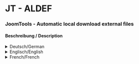# JT - ALDEF
### JoomTools - Automatic local download external files

#### Beschreibung / Description 
<details>
  <summary>Deutsch/German</summary>

#### Deutsche Beschreibung
<p>Dieses Plugin lädt extern geladene Dateien oder Schriften in das lokale Dateisystem herunter und stellt sie von der lokalen Domäne aus zur Verfügung.<br /><strong>Zur Zeit werden nur Google-Schriften verarbeitet.</strong> Weitere Dienste wie CDNs oder Fontfabriken, auch externe Skripte oder Bilder, sind für die Zukunft geplant.</p><p><strong>Zwei Möglichkeiten der Einbindung werden unterstützt:</strong></p><ol><li><code>&lt;link href="https://fonts.googleapis.com/css2?family=PT+Sans+Caption:wght@400;700&family=PT+Sans:ital,wght@0,400;0,700;1,400;1,700&display=swap" rel="(lazy-)stylesheet" /&gt;</code><br /><br /></li><li><ul style="list-style-type:square"><li><code>@import "https://fonts.googleapis.com/css2?family=PT+Sans+Caption:wght@400;700&family=PT+Sans:ital,wght@0,400;0,700;1,400;1,700&display=swap";</code></li><li><code>@import url("https://fonts.googleapis.com/css2?family=PT+Sans+Caption:wght@400;700&family=PT+Sans:ital,wght@0,400;0,700;1,400;1,700&display=swap");</code></li><li><code>@import url(https://fonts.googleapis.com/css2?family=PT+Sans+Caption:wght@400;700&family=PT+Sans:ital,wght@0,400;0,700;1,400;1,700&display=swap);</code></li></ul></li></ol><p>Methode 1 wird im Seitenkopf <sup>a)</sup> erkannt, Methode 2 wird sowohl in den eingebundenen CSS-Dateien der ersten Ebene im Seitenkopf als auch in den Style-Tags im Seitenkopf und im Seiteninhalt <sup>b)</sup> erkannt.</p><p><strong>Google bietet auch zwei Varianten an, die mir derzeit bekannt sind, um die Schriften abzurufen:</strong></p><ol><li><code>https://fonts.googleapis.com/css?family=PT+Sans+Caption:400,700|PT+Sans:400,400i,700,700i</code></li><li><code>https://fonts.googleapis.com/css2?family=PT+Sans+Caption:wght@400;700&family=PT+Sans:ital,wght@0,400;0,700;1,400;1,700</code></li></ol><p>Beide werden gefunden und ersetzt.</p>

### Allgemeiner Hinweis
<ul><li>Es empfiehlt sich das Plugin als letztes in der Reihenfolge anzuordnen.</li><li>Nach Änderungen an den CSS-Dateien, sollte der Index zurückgesetzt werden.</li></ul>
<p>___<br /><strong>Legende:</strong><br /><sup>a) Seitenkopf ist der HTML-Bereich zwischen <code>&lt;head&gt;</code> und <code>&lt;/head&gt;</code></sup><br /><sup>b) Seiteninhalt ist der HTML-Bereich zwischen <code>&lt;body&gt;</code> und <code>&lt;/body&gt;</code></sup></p>
</details>

<details>
  <summary>Englisch/English</summary>

#### English description
<p>This Plugin downloads external loaded files or fonts to the local file System and serves them from the local Domain.<br /><strong>Currently only Google fonts are handled.</strong> Other services like CDNs or font factories, also external scripts or images, are planed for the future.</p><p><strong>Two ways of embedding are supported:</strong></p><ol><li><code>&lt;link href="https://fonts.googleapis.com/css2?family=PT+Sans+Caption:wght@400;700&family=PT+Sans:ital,wght@0,400;0,700;1,400;1,700&display=swap" rel="(lazy-)stylesheet" /&gt;</code><br /><br /></li><li><ul style="list-style-type:square"><li><code>@import "https://fonts.googleapis.com/css2?family=PT+Sans+Caption:wght@400;700&family=PT+Sans:ital,wght@0,400;0,700;1,400;1,700&display=swap";</code></li><li><code>@import url("https://fonts.googleapis.com/css2?family=PT+Sans+Caption:wght@400;700&family=PT+Sans:ital,wght@0,400;0,700;1,400;1,700&display=swap");</code></li><li><code>@import url(https://fonts.googleapis.com/css2?family=PT+Sans+Caption:wght@400;700&family=PT+Sans:ital,wght@0,400;0,700;1,400;1,700&display=swap);</code></li></ul></li></ol><p>Method 1 is recognized in the page header, method 2 is recognized both within the included CSS files of the first level in the page header and in the style tags in the page header and in the page body.</p><p><strong>Google also offers two variants, which are currently known to me, to retrieve the fonts:</strong></p><ol><li><code>https://fonts.googleapis.com/css?family=PT+Sans+Caption:400,700|PT+Sans:400,400i,700,700i</code></li><li><code>https://fonts.googleapis.com/css2?family=PT+Sans+Caption:wght@400;700&family=PT+Sans:ital,wght@0,400;0,700;1,400;1,700</code></li></ol><p>Both are found and replaced.</p>

### General note
<ul><li>It is recommended to place the plugin as last in the order.</li><li>After making changes to the CSS files, the index should be reset.</li></ul>
</details>

<details>
  <summary>French/French</summary>

#### French description
<p>Ce plugin télécharge des fichiers ou des polices externes chargés dans le système de fichiers local et les sert à partir du domaine local.<br /><strong>Actuellement, seules les polices Google sont gérées.</strong> D'autres services tels que les CDN ou les usines de polices, ainsi que des scripts ou des images externes, sont prévus pour l'avenir.</p><p><strong> D'autres services tels que les CDN ou les usines de polices, ainsi que des scripts ou des images externes, sont prévus pour l'avenir.</p><p><strong>Deux méthodes d'intégration sont prises en charge :</strong></p><ol><li><code>&lt;link href="https://fonts.googleapis.com/css2?family=PT+Sans+Caption:wght@400;700&family=PT+Sans:ital,wght@0,400;0,700;1,400;1,700&display=swap" rel="(lazy-)stylesheet" /&gt;</code><br /><br /></li><li><ul style="list-style-type:square"><li><code>@import "https://fonts.googleapis.com/css2?family=PT+Sans+Caption:wght@400;700&family=PT+Sans:ital,wght@0,400;0,700;1,400;1,700&display=swap";</code></li><li><code>@import url("https://fonts.googleapis.com/css2?family=PT+Sans+Caption:wght@400;700&family=PT+Sans:ital,wght@0,400;0,700;1,400;1,700&display=swap");</code></li><li><code>@import url(https://fonts.googleapis.com/css2?family=PT+Sans+Caption:wght@400;700&family=PT+Sans:ital,wght@0,400;0,700;1,400;1,700&display=swap);</code></li></ul></li></ol><p>La méthode 1 est reconnue dans l'en-tête de la page, la méthode 2 est reconnue à la fois dans les fichiers CSS inclus de premier niveau dans l'en-tête de la page et dans les balises de style dans l'en-tête de la page et dans le corps de la page.</p><p><strong>Google propose également deux variantes, qui sont actuellement connues, pour récupérer les polices :</strong></p><ol><li><code>https://fonts.googleapis.com/css?family=PT+Sans+Caption:400,700|PT+Sans:400,400i,700,700i</code></li><li><code>https://fonts.googleapis.com/css2?family=PT+Sans+Caption:wght@400;700&family=PT+Sans:ital,wght@0,400;0,700;1,400;1,700</code></li></ol><p>Les deux sont trouvés et remplacés.</p>

### Note générale
<ul><li>Il est fortement recommandé de placer le plugin en dernier dans l'ordre.</li><li>Après avoir apporté des modifications aux fichiers CSS, il est recommandé de réinitialiser l'index.</li></ul>
</details>